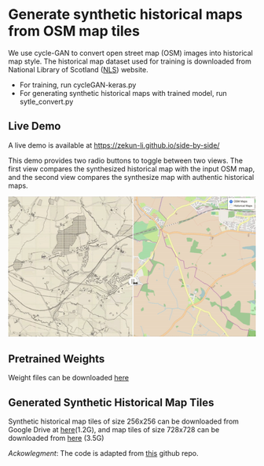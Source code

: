 # Generate synthetic historical maps from OSM map tiles

We use cycle-GAN to convert open street map (OSM) images into historical map style. The historical map dataset used for training is downloaded from National Library of Scotland ([NLS](https://maps.nls.uk/)) website. 

- For training, run cycleGAN-keras.py
- For generating synthetic historical maps with trained model, run sytle_convert.py

## Live Demo
A live demo is available at https://zekun-li.github.io/side-by-side/

This demo provides two radio buttons to toggle between two views. The first view compares the synthesized historical map with the input OSM map, and the second view compares the synthesize map with authentic historical maps.

![screencast example](demo.gif)


## Pretrained Weights
Weight files can be downloaded [here](https://drive.google.com/drive/folders/1f7P6cUASkBoBte0UJnUPwVoU2QR2Pinu?usp=sharing)

## Generated Synthetic Historical Map Tiles
Synthetic historical map tiles of size 256x256 can be downloaded from Google Drive at [here](https://drive.google.com/file/d/1gFkFsvewoRFRIpGzEYfAXk3Q-ip6bevf/view?usp=sharing)(1.2G), and map tiles of size 728x728 can be downloaded from [here](https://drive.google.com/file/d/1XDm9qZEI-a8OWOPKkpjZx13JdJQJlv5-/view?usp=sharing) (3.5G)

*Ackowlegment*:
The code is adapted from [this](https://github.com/tjwei/GANotebooks/blob/master/CycleGAN-keras.ipynb) github repo.
